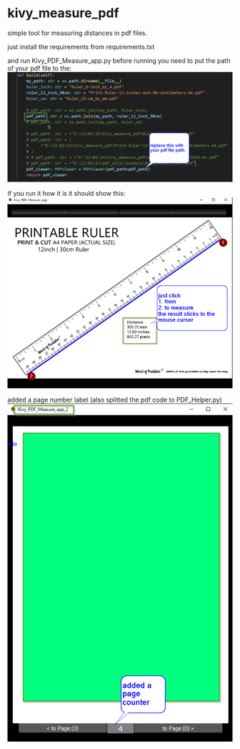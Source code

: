 # kivy_measure_pdf
simple tool for measuring distances in pdf files.


just install the requirements from requirements.txt

and run Kivy_PDF_Measure_app.py
before running you need to put the path of your pdf file to the:
![alt text](image.png)


If you run it how it is it should show this:
![alt text](image-1.png)


added a page number label (also splitted the pdf code to PDF_Helper.py)
![alt text](image-2.png)